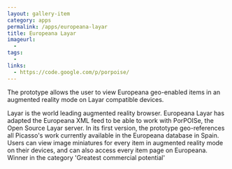 ```yaml
---
layout: gallery-item
category: apps
permalink: /apps/europeana-layar
title: Europeana Layar
imageurl:
  - 
tags:
  - 
links:
  - https://code.google.com/p/porpoise/
---
```


The prototype allows the user to view Europeana geo-enabled items in an augmented reality mode on Layar compatible devices.

Layar is the world leading augmented reality browser. Europeana Layar has adapted the Europeana XML feed to be able to work with PorPOISe, the Open Source Layar server. In its first version, the prototype geo-references all Picasso's work currently available in the Europeana database in Spain. Users can view image miniatures for every item in augmented reality mode on their devices, and can also access every item page on Europeana. Winner in the category 'Greatest commercial potential'
